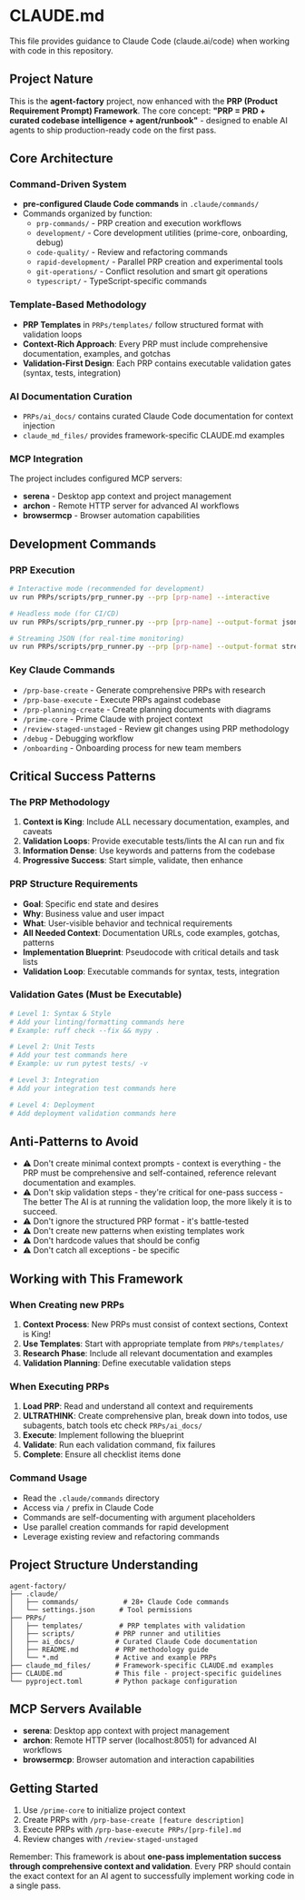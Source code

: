 # CLAUDE.md

This file provides guidance to Claude Code (claude.ai/code) when working with code in this repository.

## Project Nature

This is the **agent-factory** project, now enhanced with the **PRP (Product Requirement Prompt) Framework**. The core concept: **"PRP = PRD + curated codebase intelligence + agent/runbook"** - designed to enable AI agents to ship production-ready code on the first pass.

## Core Architecture

### Command-Driven System

- **pre-configured Claude Code commands** in `.claude/commands/`
- Commands organized by function:
  - `prp-commands/` - PRP creation and execution workflows
  - `development/` - Core development utilities (prime-core, onboarding, debug)
  - `code-quality/` - Review and refactoring commands
  - `rapid-development/` - Parallel PRP creation and experimental tools
  - `git-operations/` - Conflict resolution and smart git operations
  - `typescript/` - TypeScript-specific commands

### Template-Based Methodology

- **PRP Templates** in `PRPs/templates/` follow structured format with validation loops
- **Context-Rich Approach**: Every PRP must include comprehensive documentation, examples, and gotchas
- **Validation-First Design**: Each PRP contains executable validation gates (syntax, tests, integration)

### AI Documentation Curation

- `PRPs/ai_docs/` contains curated Claude Code documentation for context injection
- `claude_md_files/` provides framework-specific CLAUDE.md examples

### MCP Integration

The project includes configured MCP servers:
- **serena** - Desktop app context and project management
- **archon** - Remote HTTP server for advanced AI workflows
- **browsermcp** - Browser automation capabilities

## Development Commands

### PRP Execution

```bash
# Interactive mode (recommended for development)
uv run PRPs/scripts/prp_runner.py --prp [prp-name] --interactive

# Headless mode (for CI/CD)
uv run PRPs/scripts/prp_runner.py --prp [prp-name] --output-format json

# Streaming JSON (for real-time monitoring)
uv run PRPs/scripts/prp_runner.py --prp [prp-name] --output-format stream-json
```

### Key Claude Commands

- `/prp-base-create` - Generate comprehensive PRPs with research
- `/prp-base-execute` - Execute PRPs against codebase
- `/prp-planning-create` - Create planning documents with diagrams
- `/prime-core` - Prime Claude with project context
- `/review-staged-unstaged` - Review git changes using PRP methodology
- `/debug` - Debugging workflow
- `/onboarding` - Onboarding process for new team members

## Critical Success Patterns

### The PRP Methodology

1. **Context is King**: Include ALL necessary documentation, examples, and caveats
2. **Validation Loops**: Provide executable tests/lints the AI can run and fix
3. **Information Dense**: Use keywords and patterns from the codebase
4. **Progressive Success**: Start simple, validate, then enhance

### PRP Structure Requirements

- **Goal**: Specific end state and desires
- **Why**: Business value and user impact
- **What**: User-visible behavior and technical requirements
- **All Needed Context**: Documentation URLs, code examples, gotchas, patterns
- **Implementation Blueprint**: Pseudocode with critical details and task lists
- **Validation Loop**: Executable commands for syntax, tests, integration

### Validation Gates (Must be Executable)

```bash
# Level 1: Syntax & Style
# Add your linting/formatting commands here
# Example: ruff check --fix && mypy .

# Level 2: Unit Tests  
# Add your test commands here
# Example: uv run pytest tests/ -v

# Level 3: Integration
# Add your integration test commands here

# Level 4: Deployment
# Add deployment validation commands here
```

## Anti-Patterns to Avoid

- ⚠️ Don't create minimal context prompts - context is everything - the PRP must be comprehensive and self-contained, reference relevant documentation and examples.
- ⚠️ Don't skip validation steps - they're critical for one-pass success - The better The AI is at running the validation loop, the more likely it is to succeed.
- ⚠️ Don't ignore the structured PRP format - it's battle-tested
- ⚠️ Don't create new patterns when existing templates work
- ⚠️ Don't hardcode values that should be config
- ⚠️ Don't catch all exceptions - be specific

## Working with This Framework

### When Creating new PRPs

1. **Context Process**: New PRPs must consist of context sections, Context is King!
2. **Use Templates**: Start with appropriate template from `PRPs/templates/`
3. **Research Phase**: Include all relevant documentation and examples
4. **Validation Planning**: Define executable validation steps

### When Executing PRPs

1. **Load PRP**: Read and understand all context and requirements
2. **ULTRATHINK**: Create comprehensive plan, break down into todos, use subagents, batch tools etc check `PRPs/ai_docs/`
3. **Execute**: Implement following the blueprint
4. **Validate**: Run each validation command, fix failures
5. **Complete**: Ensure all checklist items done

### Command Usage

- Read the `.claude/commands` directory
- Access via `/` prefix in Claude Code
- Commands are self-documenting with argument placeholders
- Use parallel creation commands for rapid development
- Leverage existing review and refactoring commands

## Project Structure Understanding

```
agent-factory/
├── .claude/
│   ├── commands/           # 28+ Claude Code commands
│   └── settings.json      # Tool permissions
├── PRPs/
│   ├── templates/         # PRP templates with validation
│   ├── scripts/          # PRP runner and utilities
│   ├── ai_docs/          # Curated Claude Code documentation
│   ├── README.md         # PRP methodology guide
│   └── *.md              # Active and example PRPs
├── claude_md_files/      # Framework-specific CLAUDE.md examples
├── CLAUDE.md             # This file - project-specific guidelines
└── pyproject.toml        # Python package configuration
```

## MCP Servers Available

- **serena**: Desktop app context with project management
- **archon**: Remote HTTP server (localhost:8051) for advanced AI workflows  
- **browsermcp**: Browser automation and interaction capabilities

## Getting Started

1. Use `/prime-core` to initialize project context
2. Create PRPs with `/prp-base-create [feature description]`
3. Execute PRPs with `/prp-base-execute PRPs/[prp-file].md`
4. Review changes with `/review-staged-unstaged`

Remember: This framework is about **one-pass implementation success through comprehensive context and validation**. Every PRP should contain the exact context for an AI agent to successfully implement working code in a single pass.